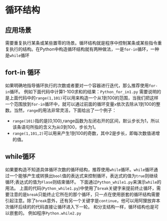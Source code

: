 # 循环结构
## 应用场景
需要重复执行某条或某些置零的场景。循环结构就是程序中控制某条或某些指令重复执行的结构。在Python中构造循环结构就有两种做法，一是`for-in`循环，一种是`while`循环
## fort-in 循环
如果明确地指导循环执行的次数或者要对一个容器进行迭代，那么推荐使用`for-in`循环。
例如下面代码中计算1-100求和的结果：`Python_for_in1.py`
需要说明的是上面代码中的`range(1,101)`可以用来构造一个从1到100的范围，当我们把这样一个范围放到`for-in`循环中，就可以通过前面的循环变量`x`依次去除从1到100的整数。当然，`range`的用法非常灵活，下面给出了一个例子：
   - `range(101)`指的是[0,100),range函数为左闭右开的区间，默认步长为1，所以该条语句所指的含义为从0到100，步长为1。
   - `range(1,101,2)`可以用来产生1到100的奇数，其中2是步长，即每次数值递增的值。
## while循环
如果要构造不知道具体循环次数的循环结构，推荐使用`while`循环。`while`循环通过一个能够产生或转换出`bool`值的表达式来控制循环，表达式的值为`true`则继续循环;表达式的值为`Flase`则结束循环。
下面通过`Python_while1.py`来演示`while`的用法。
上面的代码(`Python_while1.py`)中使用了`break`关键字来提前终止循环，需要注意的是`break`只能终止它所在的那个循环，只一点在使用嵌套的循环结构需要引起注意。除了`break`意外，还有另一个关键字是`continue`，他可以用阿狸放弃本次循环后续的的代码直接让循环进入下一轮。
和分支结构一样，循环结构也是可以嵌套的。
例如程序`Python.while2.py`